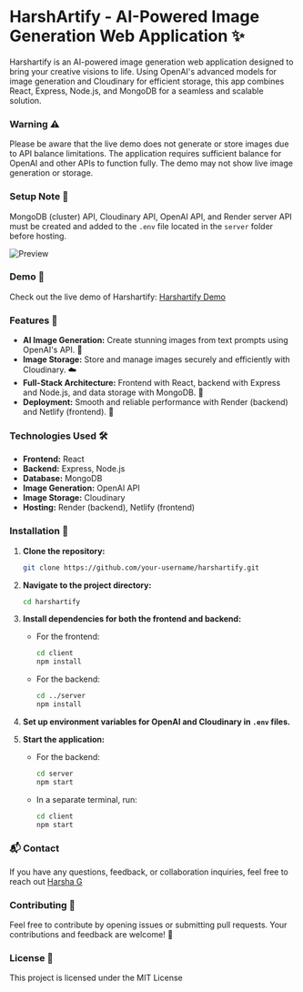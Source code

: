 # HarshArtify - AI-Powered Image Generation Web Application ✨
Harshartify is an AI-powered image generation web application designed to bring your creative visions to life. Using OpenAI's advanced models for image generation and Cloudinary for efficient storage, this app combines React, Express, Node.js, and MongoDB for a seamless and scalable solution.

### Warning ⚠️
Please be aware that the live demo does not generate or store images due to API balance limitations. The application requires sufficient balance for OpenAI and other APIs to function fully. The demo may not show live image generation or storage.

### Setup Note 📌
MongoDB (cluster) API, Cloudinary API, OpenAI API, and Render server API must be created and added to the `.env` file located in the `server` folder before hosting.

![Preview](https://harshag.vercel.app/_next/image?url=%2F_next%2Fstatic%2Fmedia%2Fharshartify.eecdadaa.png&w=1080&q=75)

### Demo 🎥

Check out the live demo of Harshartify: [Harshartify Demo](https://harshartify.netlify.app/)

### Features 🌟

- **AI Image Generation:** Create stunning images from text prompts using OpenAI's API. 🎨
- **Image Storage:** Store and manage images securely and efficiently with Cloudinary. ☁️
- **Full-Stack Architecture:** Frontend with React, backend with Express and Node.js, and data storage with MongoDB. 🔄
- **Deployment:** Smooth and reliable performance with Render (backend) and Netlify (frontend). 🚀

### Technologies Used 🛠️

- **Frontend:** React
- **Backend:** Express, Node.js
- **Database:** MongoDB
- **Image Generation:** OpenAI API
- **Image Storage:** Cloudinary
- **Hosting:** Render (backend), Netlify (frontend)

### Installation 🔧

1. **Clone the repository:**

    ```bash
    git clone https://github.com/your-username/harshartify.git
    ```

2. **Navigate to the project directory:**

    ```bash
    cd harshartify
    ```

3. **Install dependencies for both the frontend and backend:**

    - For the frontend:

      ```bash
      cd client
      npm install
      ```

    - For the backend:

      ```bash
      cd ../server
      npm install
      ```

4. **Set up environment variables for OpenAI and Cloudinary in `.env` files.**

5. **Start the application:**

    - For the backend:

      ```bash
      cd server
      npm start
      ```

    - In a separate terminal, run:

      ```bash
      cd client
      npm start
      ```

### 📬 Contact

If you have any questions, feedback, or collaboration inquiries, feel free to reach out [Harsha G](mailto:harshag3103@gmail.com)

### Contributing 🤝
Feel free to contribute by opening issues or submitting pull requests. Your contributions and feedback are welcome! 📝

### License 📜
This project is licensed under the MIT License
